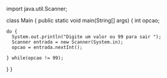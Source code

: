 import java.util.Scanner;

class Main {
  public static void main(String[] args) {
    int opcao; 

    do {
      System.out.println("Digite um valor ou 99 para sair ");
      Scanner entrada = new Scanner(System.in);
      opcao = entrada.nextInt();
        
    } while(opcao != 99);
    
  }
}